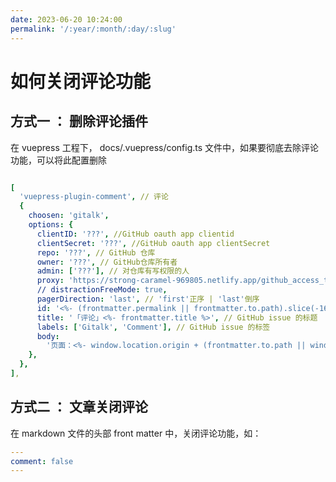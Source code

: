 ```yaml
---
date: 2023-06-20 10:24:00
permalink: '/:year/:month/:day/:slug'
---
```


# 如何关闭评论功能

## 方式一 ： 删除评论插件

在 vuepress 工程下， docs/.vuepress/config.ts 文件中，如果要彻底去除评论功能，可以将此配置删除
```yml

[
  'vuepress-plugin-comment', // 评论
  {
    choosen: 'gitalk',
    options: {
      clientID: '???', //GitHub oauth app clientid
      clientSecret: '???', //GitHub oauth app clientSecret
      repo: '???', // GitHub 仓库
      owner: '???', // GitHub仓库所有者
      admin: ['???'], // 对仓库有写权限的人
      proxy: 'https://strong-caramel-969805.netlify.app/github_access_token', //这个很关键
      // distractionFreeMode: true,
      pagerDirection: 'last', // 'first'正序 | 'last'倒序
      id: '<%- (frontmatter.permalink || frontmatter.to.path).slice(-16) %>', //  页面的唯一标识,长度不能超过50
      title: '「评论」<%- frontmatter.title %>', // GitHub issue 的标题
      labels: ['Gitalk', 'Comment'], // GitHub issue 的标签
      body:
        '页面：<%- window.location.origin + (frontmatter.to.path || window.location.pathname) %>', // GitHub issue 的内容
    },
  },
],

```


## 方式二 ： 文章关闭评论

在 markdown 文件的头部 front matter 中，关闭评论功能，如：

```yml
---
comment: false
---
```
